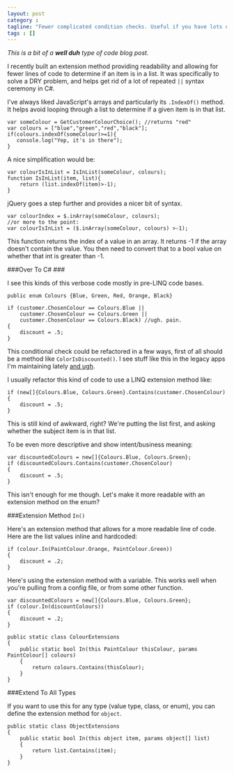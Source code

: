```yaml
---
layout: post
category : 
tagline: "Fewer complicated condition checks. Useful if you have lots of OR checks on the same item in a condition."
tags : []
---
```


*This is a bit of a **well duh** type of code blog post.*

I recently built an extension method providing readability and allowing for fewer lines of code to determine if an item is in a list. It was specifically to solve a DRY problem, and helps get rid of a lot of repeated `||` syntax ceremony in C#.

I've always liked JavaScript's arrays and particularly its `.IndexOf()` method. It helps avoid looping through a list to determine if a given item is in that list.
    
    var someColour = GetCustomerColourChoice(); //returns "red"
    var colours = ["blue","green","red","black"];
    if(colours.indexOf(someColour)>=1){
       console.log("Yep, it's in there"); 
    }  

A nice simplification would be:

    var colourIsInList = IsInList(someColour, colours);
    function IsInList(item, list){  
        return (list.indexOf(item)>-1);
    }

jQuery goes a step further and provides a nicer bit of syntax.

    var colourIndex = $.inArray(someColour, colours);
    //or more to the point:
    var colourIsInList = ($.inArray(someColour, colours) >-1);

This function returns the index of a value in an array. It returns -1 if the array doesn't contain the value. You then need to convert that to a bool value on whether that int is greater than -1.


###Over To C# ###

I see this kinds of this verbose code mostly in pre-LINQ code bases.  

    public enum Colours {Blue, Green, Red, Orange, Black}
    
    if (customer.ChosenColour == Colours.Blue || 
        customer.ChosenColour == Colours.Green ||
        customer.ChosenColour == Colours.Black) //ugh. pain.
    {
        discount = .5;
    }
This conditional check could be refactored in a few ways, first of all should be a method like `ColorIsDiscounted()`. I see stuff like this in the legacy apps I'm maintaining lately [and ugh](http://www.reactiongifs.com/r/sad.gif).

I usually refactor this kind of code to use a LINQ extension method like:

    if (new[]{Colours.Blue, Colours.Green}.Contains(customer.ChosenColour)
    {
        discount = .5;
    } 
This is still kind of awkward, right? We're putting the list first, and asking whether the subject item is in that list.

To be even more descriptive and show intent/business meaning:

    var discountedColours = new[]{Colours.Blue, Colours.Green}; 
    if (discountedColours.Contains(customer.ChosenColour)
    {
        discount = .5;
    }

This isn't enough for me though. Let's make it more readable with an extension method on the enum?

###Extension Method `In()`

Here's an extension method that allows for a more readable line of code. Here are the list values inline and hardcoded: 

    if (colour.In(PaintColour.Orange, PaintColour.Green))
    {
        discount = .2;
    }

Here's using the extension method with a variable. This works well when you're pulling from a config file, or from some other function. 

    var discountedColours = new[]{Colours.Blue, Colours.Green}; 
    if (colour.In(discountColours))
    {
        discount = .2;
    }

    public static class ColourExtensions
    {
        public static bool In(this PaintColour thisColour, params PaintColour[] colours)
        {
            return colours.Contains(thisColour);
        }
    }

###Extend To All Types

If you want to use this for any type (value type, class, or enum), you can define the extension method for `object`.

    public static class ObjectExtensions
    {
        public static bool In(this object item, params object[] list)
        {
            return list.Contains(item);
        }        
    }